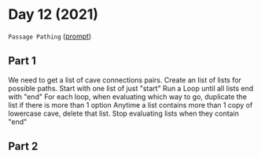 # Day 12 (2021)

`Passage Pathing` ([prompt](https://adventofcode.com/2021/day/12))

## Part 1

We need to get a list of cave connections pairs.
Create an list of lists for possible paths.
Start with one list of just "start"
Run a Loop until all lists end with "end"
For each loop, when evaluating which way to go, duplicate the list if there is more than 1 option
Anytime a list contains more than 1 copy of lowercase cave, delete that list.
Stop evaluating lists when they contain "end"

## Part 2
